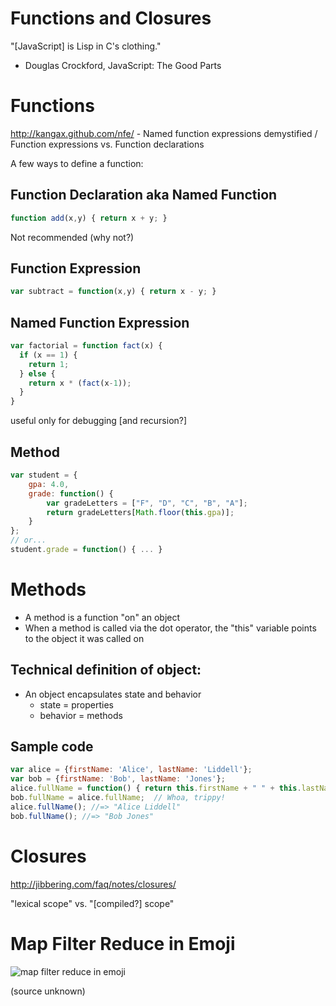 # Functions and Closures

"[JavaScript] is Lisp in C's clothing."
 - Douglas Crockford, JavaScript: The Good Parts

# Functions

http://kangax.github.com/nfe/ - Named function expressions demystified / Function expressions vs. Function declarations

A few ways to define a function:

## Function Declaration aka Named Function

```javascript
function add(x,y) { return x + y; }
```

Not recommended (why not?)

## Function Expression

```javascript
var subtract = function(x,y) { return x - y; }
```

## Named Function Expression

```javascript
var factorial = function fact(x) {
  if (x == 1) {
    return 1;
  } else {
    return x * (fact(x-1));
  }
}
```

useful only for debugging [and recursion?]

## Method

```javascript
var student = {
    gpa: 4.0,
    grade: function() {
        var gradeLetters = ["F", "D", "C", "B", "A"];
        return gradeLetters[Math.floor(this.gpa)];
    }
};
// or...
student.grade = function() { ... }
```

# Methods

* A method is a function "on" an object
* When a method is called via the dot operator, the "this" variable points to the object it was called on

## Technical definition of object:
* An object encapsulates state and behavior
    * state = properties
    * behavior = methods

## Sample code

```javascript
var alice = {firstName: 'Alice', lastName: 'Liddell'};
var bob = {firstName: 'Bob', lastName: 'Jones'};
alice.fullName = function() { return this.firstName + " " + this.lastName; }
bob.fullName = alice.fullName;  // Whoa, trippy!
alice.fullName(); //=> "Alice Liddell"
bob.fullName(); //=> "Bob Jones"
```

# Closures

<http://jibbering.com/faq/notes/closures/>

"lexical scope" vs. "[compiled?] scope"

# Map Filter Reduce in Emoji

![map filter reduce in emoji](/images/map-filter-reduce-in-emoji.png)

(source unknown)
